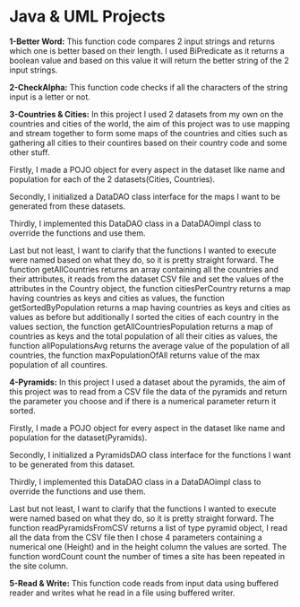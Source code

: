# Java & UML Projects

**1-Better Word:** This function code compares 2 input strings and returns which one is better based on their length. 
               I used BiPredicate as it returns a boolean value and based on this value it will return the better string of the 2 input strings.


**2-CheckAlpha:** This function code checks if all the characters of the string input is a letter or not.


**3-Countries & Cities:** In this project I used 2 datasets from my own on the countries and cities of the world, the aim of this project was to use mapping and stream together to form some maps of the countries and cities such as gathering all cities to their countires based on their country code and some other stuff. 

Firstly, I made a POJO object for every aspect in the dataset like name and population for each of the 2 datasets(Cities, Countries). 

Secondly, I initialized a DataDAO class interface for the maps I want to be generated from these datasets. 

Thirdly, I implemented this DataDAO class in a DataDAOimpl class to override the functions and use them. 

Last but not least, I want to clarify that the functions I wanted to execute were named based on what they do, so it is pretty straight forward. The function getAllCountries returns an array containing all the countries and their attributes, it reads from the dataset CSV file and set the values of the attributes in the Country object, the function citiesPerCountry returns a map having countries as keys and cities as values, the function getSortedByPopulation returns a map having countries as keys and cities as values as before but additionally I sorted the cities of each country in the values section, the function getAllCountriesPopulation returns a map of countries as keys and the total population of all their cities as values, the function allPopulationsAvg returns the average value of the population of all countries, the function maxPopulationOfAll returns value of the max population of all countires.

**4-Pyramids:** In this project I used a dataset about the pyramids, the aim of this project was to read from a CSV file the data of the pyramids and return the parameter you choose and if there is a numerical parameter return it sorted. 

Firstly, I made a POJO object for every aspect in the dataset like name and population for the dataset(Pyramids).

Secondly, I initialized a PyramidsDAO class interface for the functions I want to be generated from this dataset.

Thirdly, I implemented this DataDAO class in a DataDAOimpl class to override the functions and use them. 

Last but not least, I want to clarify that the functions I wanted to execute were named based on what they do, so it is pretty straight forward. The function readPyramidsFromCSV returns a list of type pyramid object, I read all the data from the CSV file then I chose 4 parameters containing a numerical one (Height) and in the height column the values are sorted. The function wordCount count the number of times a site has been repeated in the site column.

**5-Read & Write:** This function code reads from input data using buffered reader and writes what he read in a file using buffered writer.
